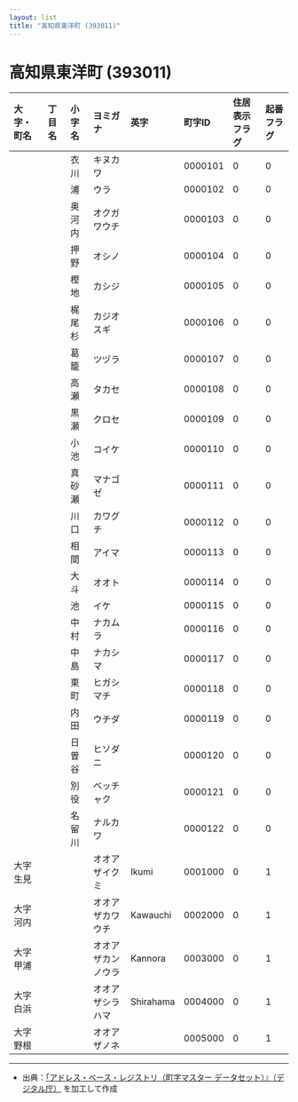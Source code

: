 ```yaml
---
layout: list
title: "高知県東洋町 (393011)"
---
```


# 高知県東洋町 (393011)

| 大字・町名 | 丁目名 | 小字名 | ヨミガナ | 英字 | 町字ID | 住居表示フラグ | 起番フラグ |
|:---|:---|:---|:---|:---|:---|:---|:---|
|  |  | 衣川 | キヌカワ |  | 0000101 | 0 | 0 |
|  |  | 浦 | ウラ |  | 0000102 | 0 | 0 |
|  |  | 奥河内 | オクガワウチ |  | 0000103 | 0 | 0 |
|  |  | 押野 | オシノ |  | 0000104 | 0 | 0 |
|  |  | 樫地 | カシジ |  | 0000105 | 0 | 0 |
|  |  | 梶尾杉 | カジオスギ |  | 0000106 | 0 | 0 |
|  |  | 葛籠 | ツヅラ |  | 0000107 | 0 | 0 |
|  |  | 高瀬 | タカセ |  | 0000108 | 0 | 0 |
|  |  | 黒瀬 | クロセ |  | 0000109 | 0 | 0 |
|  |  | 小池 | コイケ |  | 0000110 | 0 | 0 |
|  |  | 真砂瀬 | マナゴゼ |  | 0000111 | 0 | 0 |
|  |  | 川口 | カワグチ |  | 0000112 | 0 | 0 |
|  |  | 相間 | アイマ |  | 0000113 | 0 | 0 |
|  |  | 大斗 | オオト |  | 0000114 | 0 | 0 |
|  |  | 池 | イケ |  | 0000115 | 0 | 0 |
|  |  | 中村 | ナカムラ |  | 0000116 | 0 | 0 |
|  |  | 中島 | ナカシマ |  | 0000117 | 0 | 0 |
|  |  | 東町 | ヒガシマチ |  | 0000118 | 0 | 0 |
|  |  | 内田 | ウチダ |  | 0000119 | 0 | 0 |
|  |  | 日曽谷 | ヒソダニ |  | 0000120 | 0 | 0 |
|  |  | 別役 | ベッチャク |  | 0000121 | 0 | 0 |
|  |  | 名留川 | ナルカワ |  | 0000122 | 0 | 0 |
| 大字生見 |  |  | オオアザイクミ | Ikumi | 0001000 | 0 | 1 |
| 大字河内 |  |  | オオアザカワウチ | Kawauchi | 0002000 | 0 | 1 |
| 大字甲浦 |  |  | オオアザカンノウラ | Kannora | 0003000 | 0 | 1 |
| 大字白浜 |  |  | オオアザシラハマ | Shirahama | 0004000 | 0 | 1 |
| 大字野根 |  |  | オオアザノネ |  | 0005000 | 0 | 1 |

---

- 出典：[「アドレス・ベース・レジストリ（町字マスター データセット）』（デジタル庁）](https://www.digital.go.jp/policies/base_registry_address/) を加工して作成